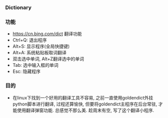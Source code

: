 ### Dictionary

### 功能
- https://cn.bing.com/dict 翻译功能
- Ctrl+Q: 退出程序
- Alt+S: 显示程序(全局快捷键)
- Alt+A: 系统粘贴板取词翻译
- 双击选中单词, Alt+Z翻译选中的单词
- Tab: 选中输入框的单词
- Esc: 隐藏程序

### 目的
- 在linux下找到一个好用的翻译工具不容易, 之前一直使用goldendict外挂python脚本进行翻译,
  过程还算愉快, 但要将goldendict主程序在后台常驻, 才能使用翻译弹窗功能. 总感觉不那么美.
  趁周末有空, 写了这个翻译小程序.
